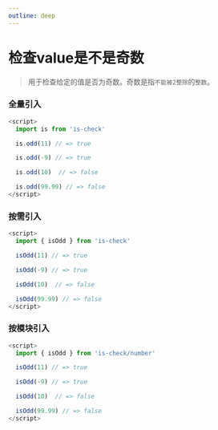 ```yaml
---
outline: deep
---
```


# 检查value是不是奇数

> 用于检查给定的值是否为奇数。奇数是指`不能被2整除`的`整数`。

### 全量引入
```javascript
<script>
  import is from 'is-check'

  is.odd(11) // => true

  is.odd(-9) // => true

  is.odd(10)  // => false

  is.odd(99.99) // => false
</script>
````
### 按需引入
```javascript
<script>
  import { isOdd } from 'is-check'

  isOdd(11) // => true

  isOdd(-9) // => true

  isOdd(10)  // => false

  isOdd(99.99) // => false
</script>
````
### 按模块引入
```javascript
<script>
  import { isOdd } from 'is-check/number'

  isOdd(11) // => true

  isOdd(-9) // => true

  isOdd(10)  // => false

  isOdd(99.99) // => false
</script>
````
